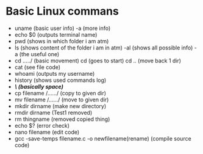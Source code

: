 # Basic Linux commans
- uname (basic user info) -a (more info)
- echo $0 (outputs terminal name)
- pwd (shows in which folder i am atm)
- ls (shows content of the folder i am in atm) -al (shows all possible info) -a (the useful one)
- cd ...../ (basic movement) cd (goes to start) cd .. (move back 1 dir)
- cat (see file code)
- whoami (outputs my username)
- history (shows used commands log)
- ***\ (basically space)***
- cp filename /....../ (copy to given dir)
- mv filename /....../ (move to given dir)
- mkdir dirname (make new directory)
- rmdir dirname (Test1 removed)
- rm thingname (removed copied thing)
- echo $? (error check)
- nano filename (edit code)
- gcc -save-temps filename.c -o newfilename(rename) (compile source code)

